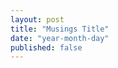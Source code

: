 ```yaml
---
layout: post
title: "Musings Title"
date: "year-month-day"
published: false
---
```


<!---  add your title for musings (maybe "first compiler errors") and set the published to 'true' when you want students to see it or if you want to see it in your local server, all dates are numeral, so the only valid date is something like 2021-03-11 for March 11, 2021, keep the double quotes. other than that, the file is .md, so use markdown syntax and latex to write, no html, but you can if you want. --->
